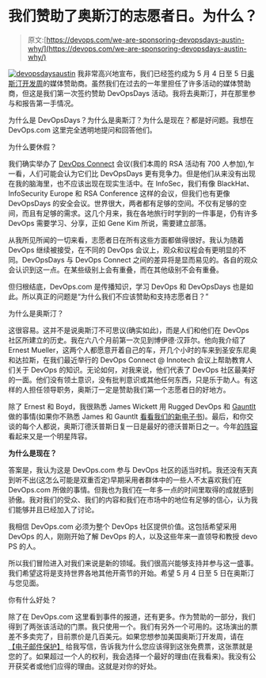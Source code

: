 # 我们赞助了奥斯汀的志愿者日。为什么？

> 原文:[https://devops.com/we-are-sponsoring-devopsdays-austin-why/](https://devops.com/we-are-sponsoring-devopsdays-austin-why/)

[![devopsdaysaustin](../Images/4b09703728da9c15ca0f0eda9daa45b2.png)](https://devops.com/wp-content/uploads/2015/04/devopsdaysaustin.jpg) 我非常高兴地宣布，我们已经签约成为 5 月 4 日至 5 日[奥斯汀开发周](http://www.devopsdays.org/events/2015-austin/)的媒体赞助商。虽然我们在过去的一年里担任了许多活动的媒体赞助商，但这是我们第一次签约赞助 DevOpsDays 活动。我将去奥斯汀，并在那里参与和报告第一手情况。

为什么是 DevOpsDays？为什么是奥斯汀？为什么是现在？都是好问题。我想在 DevOps.com 这里完全透明地提问和回答他们。

为什么要休假？

我们确实举办了 [DevOps Connect](http://www.devopsconnect.com/) 会议(我们本周的 RSA 活动有 700 人参加),乍一看，人们可能会认为它们比 DevOpsDays 更有竞争力。但是他们从来没有出现在我的脑海里，也不应该出现在现实生活中。在 InfoSec，我们有像 BlackHat、InfoSecurity Europe 和 RSA Conference 这样的会议，但我们也有更像 DevOpsDays 的安全会议。世界很大，两者都有足够的空间。不仅有足够的空间，而且有足够的需求。这几个月来，我在各地旅行时学到的一件事是，仍有许多 DevOps 需要学习、分享，正如 Gene Kim 所说，需要建立部落。

从我所见所闻的一切来看，志愿者日在所有这些方面都做得很好。我认为随着 DevOps 继续被接受，在不同的 DevOps 会议上，观众和议程会有更明显的不同。DevOpsDays 与 DevOps Connect 之间的差异将是显而易见的。各自的观众会认识到这一点。在某些级别上会有重叠，而在其他级别不会有重叠。

但归根结底，DevOps.com 是传播知识，学习 DevOps 和 DevOpsDays 也是如此。所以真正的问题是“为什么我们不应该赞助和支持志愿者日？”

为什么是奥斯汀？

这很容易。这并不是说奥斯汀不可思议(确实如此)，而是人们和他们在 DevOps 社区所建立的历史。我在六八个月前第一次见到博伊德·汉菲尔。他向我介绍了 Ernest Mueller，这两个人都愿意开着自己的车，开几个小时的车来到圣安东尼奥和达拉斯，在我们最近举行的 DevOps Connect @ Innotech 会议上帮助教育人们关于 DevOps 的知识。无论如何，对我来说，他们代表了 DevOps 社区最美好的一面。他们没有领土意识，没有批判意识或其他任何东西，只是乐于助人。有这样的人担任领导职务，奥斯汀一定是赞助我们第一个志愿者日的好地方。

除了 Ernest 和 Boyd，我很熟悉 James Wickett 用 Rugged DevOps 和 [Gauntlt](http://gauntlt.org/) 做的事情(如果你不熟悉 James 和 Gauntlt [看看我们的新电子书](https://devops.com/features/the-rugged-devops-ebook/))。最后，和你交谈的每个人都说，奥斯汀德沃普斯日复一日是最好的德沃普斯日之一。今年[的阵容](http://www.devopsdays.org/events/2015-austin/program/)看起来又是一个明星阵容。

**为什么是现在？**

答案是，我认为这是 DevOps.com 参与 DevOps 社区的适当时机。我还没有天真到听不出(这怎么可能是双重否定)早期采用者群体中的一些人不太喜欢我们在 DevOps.com 所做的事情。但我也为我们在一年多一点的时间里取得的成就感到骄傲。我对我们的受众、我们的内容和我们在市场中的地位有足够的信心，认为我们能够并且已经加入了讨论。

我相信 DevOps.com 必须为整个 DevOps 社区提供价值。这包括希望采用 DevOps 的人，刚刚开始了解 DevOps 的人，以及这些年来一直领导和教授 devo PS 的人。

所以我们冒险进入对我们来说是新的领域。我们很高兴能够支持并参与这一盛事。我们希望这将是支持世界各地其他开斋节的开始。希望 5 月 4 日至 5 日在奥斯汀与您见面。

你有什么好处？

除了在 DevOps.com 这里看到事件的报道，还有更多。作为赞助的一部分，我们得到了两张该活动的门票。我只使用一个。我们有另外一个可用的。这场演出的票差不多卖完了，目前票价是几百美元。如果您想参加美国奥斯汀开发周，请在 [【电子邮件保护】](/cdn-cgi/l/email-protection#d9bcbdb0adb6ab99bdbcafb6a9aabdb8a0aaf7bab6b4) 给我写信，告诉我为什么您应该得到这张免费票，这张票就是您的了。如果超过一个人的权利，我会选择一个最好的理由(在我看来)。我没有公开获奖者或他们应得的理由。这就是对你的好处。